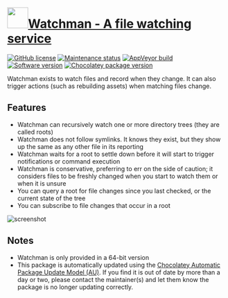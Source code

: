 # [<img src="https://cdn.jsdelivr.net/gh/dgalbraith/chocolatey-packages@81ac243b44259eb52e3b16c908322bb1a0207810/icons/watchman.png" width="48" height="48" />Watchman - A file watching service](https://chocolatey.org/packages/watchman)

[![GitHub license](https://img.shields.io/github/license/facebook/watchman)](https://github.com/facebook/watchman/blob/master/LICENSE)
[![Maintenance status](https://img.shields.io/badge/maintained%3F-yes-green.svg)](https://gitHub.com/dgalbraith/chocolatey-packages/graphs/commit-activity)
[![AppVeyor build](https://img.shields.io/appveyor/ci/dgalbraith/chocolatey-packages)](https://ci.appveyor.com/project/dgalbraith/chocolatey-packages)
[![Software version](https://img.shields.io/badge/source-2021.01.04.00-blue.svg)](https://github.com/facebook/watchman/releases/tag/v2021.01.04.00)
[![Chocolatey package version](https://img.shields.io/chocolatey/v/watchman?label=Chocolatey)](https://chocolatey.org/packages/watchman)

Watchman exists to watch files and record when they change. It can also trigger actions (such as
rebuilding assets) when matching files change.

## Features

* Watchman can recursively watch one or more directory trees (they are called roots)
* Watchman does not follow symlinks. It knows they exist, but they show up the same as any other file in its reporting
* Watchman waits for a root to settle down before it will start to trigger notifications or command execution
* Watchman is conservative, preferring to err on the side of caution; it considers files to be freshly changed when you start to watch them or when it is unsure
* You can query a root for file changes since you last checked, or the current state of the tree
* You can subscribe to file changes that occur in a root

![screenshot](https://cdn.jsdelivr.net/gh/dgalbraith/chocolatey-packages@81ac243b44259eb52e3b16c908322bb1a0207810/automatic/watchman/screenshot.png)

## Notes

* Watchman is only provided in a 64-bit version
* This package is automatically updated using the [Chocolatey Automatic Package Update Model (AU)](https://github.com/majkinetor/au/blob/master/README.md).
If you find it is out of date by more than a day or two, please contact the maintainer(s) and let them know the package is no longer updating correctly.
